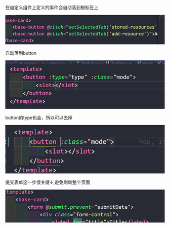 在自定义组件上定义的事件会自动落到根标签上

![image-20220325140645579](part10.assets/image-20220325140645579.png)

自动落到button

![image-20220325140704176](part10.assets/image-20220325140704176.png)

button的type也会，所以可以去掉

![image-20220325145931499](part10.assets/image-20220325145931499.png)

提交表单这一步很关键↓,避免刷新整个页面

![image-20220325153745707](part10.assets/image-20220325153745707.png)